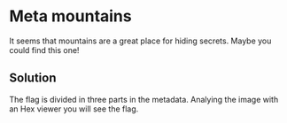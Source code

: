 # Meta mountains

It seems that mountains are a great place for hiding secrets. Maybe you could find this one!

## Solution

The flag is divided in three parts in the metadata.
Analying the image with an Hex viewer you will see the flag.